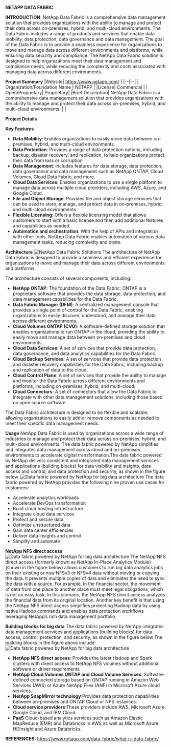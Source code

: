 ﻿

**NETAPP DATA FABRIC**

**INTRODUCTION**:
NetApp Data Fabric is a comprehensive data management solution that provides organizations with the ability to manage and protect their data across on-premises, hybrid, and multi-cloud environments. The Data Fabric includes a range of products and services that enable data mobility, data protection, data governance and data management. The goal of the Data Fabric is to provide a seamless experience for organizations to move and manage data across different environments and platforms, while ensuring data security and compliance. The NetApp Data Fabric solution is designed to help organizations meet their data management and compliance needs, while reducing the complexity and costs associated with managing data across different environments.

**Project Summary**
|Website| https://www.netapp.com/ |
|--|--|
|  Organization/Foundation Name | NETAPP  |
|License| Commercial |
| Open/Proprietary| Proprietary|
|Brief Description| NetApp Data Fabric is a comprehensive data management solution that provides organizations with the ability to manage and protect their data across on-premises, hybrid, and multi-cloud environments. |
|

**Project Details**

**Key Features**

 - **Data Mobility**: Enables organizations to easily move data between on-premises, hybrid, and multi-cloud environments.
 - **Data Protection**: Provides a range of data protection options, including backup, disaster recovery, and replication, to help organizations protect their data from loss or corruption
 - **Data Management**: Includes features for data storage, data protection, data governance and data management such as NetApp ONTAP, Cloud Volumes, Cloud Data Fabric, and more.
 - **Cloud Data Services**: Enables organizations to use a single platform to manage data across multiple cloud providers, including AWS, Azure, and Google Cloud.
 - **File and Object Storage**: Provides file and object storage services that can be used to store, manage, and protect data in on-premises, hybrid, and multi-cloud environments
 - **Flexible Licensing**: Offers a flexible licensing model that allows customers to start with a basic license and then add additional features and capabilities as needed.
 - **Automation and orchestration**: With the help of APIs and integration with other tools, NetApp Data Fabric enables automation of various data management tasks, reducing complexity and costs.
 
 **Architecture**
 ![NetApp Data Fabric Solutions](https://tadviser.ru/images/thumb/4/43/NETAPP_datafabric_DEPLOYEMENT_MODELS.jpg/840px-NETAPP_datafabric_DEPLOYEMENT_MODELS.jpg)
The architecture of NetApp Data Fabric is designed to provide a seamless and efficient experience for organizations to move and manage their data across different environments and platforms.

The architecture consists of several components, including:
 - **NetApp ONTAP**: The foundation of the Data Fabric, ONTAP is a proprietary software that provides the data storage, data protection, and data management capabilities for the Data Fabric.
- **Data Fabric Manager (DFM)**: A centralized management console that provides a single point of control for the Data Fabric, enabling organizations to easily discover, understand, and manage their data across different environments.
- **Cloud Volumes ONTAP (CVO)**: A software-defined storage solution that enables organizations to run ONTAP in the cloud, providing the ability to easily move and manage data between on-premises and cloud environments.
- **Cloud Data Services**: A set of services that provide data protection, data governance, and data analytics capabilities for the Data Fabric.
- **Cloud Backup Services**: A set of services that provide data protection and disaster recovery capabilities for the Data Fabric, including backup and replication of data to the cloud.
- **Cloud Control Plane**: A set of services that provide the ability to manage and monitor the Data Fabric across different environments and platforms, including on-premises, hybrid, and multi-cloud.
- **Cloud Connectors**: A set of connectors that allow the Data Fabric to integrate with other data management solutions, including those based on open source software.

The Data Fabric architecture is designed to be flexible and scalable, allowing organizations to easily add or remove components as needed to meet their specific data management needs.

**Usage**
NetApp Data Fabric is used by organizations across a wide range of industries to manage and protect their data across on-premises, hybrid, and multi-cloud environments. The data fabric powered by NetApp simplifies and integrates data management across cloud and on-premises environments to accelerate digital transformation.The data fabric powered by NetApp delivers consistent and integrated data management services and applications (building blocks) for data visibility and insights, data access and control, and data protection and security, as shown in the figure below.
![Data fabric powered by NetApp for big data architecture](https://docs.netapp.com/us-en/netapp-solutions/media/hdcs-sh-image1.png)
The data fabric powered by NetApp provides the following nine proven use cases for customers:
 - Accelerate analytics workloads
 - Accelerate DevOps transformation
 - Build cloud hosting infrastructure
 - Integrate cloud data services
 - Protect and secure data
 - Optimize unstructured data
 - Gain data center efficiencies
 - Deliver data insights and control
 - Simplify and automate
 
 **NetApp NFS direct access**
![Data fabric powered by NetApp for big data architecture](https://docs.netapp.com/us-en/netapp-solutions/media/hdcs-sh-image2.png)
 The NetApp NFS direct access (formerly known as NetApp In-Place Analytics Module) (shown in the figure below) allows customers to run big data analytics jobs on their existing or new NFSv3 or NFSv4 data without moving or copying the data. It prevents multiple copies of data and eliminates the need to sync the data with a source. For example, in the financial sector, the movement of data from one place to another place must meet legal obligations, which is not an easy task. In this scenario, the NetApp NFS direct access analyzes the financial data from its original location. Another key benefit is that using the NetApp NFS direct access simplifies protecting Hadoop data by using native Hadoop commands and enables data protection workflows leveraging NetApp’s rich data management portfolio.

**Building blocks for big data**
The data fabric powered by NetApp integrates data management services and applications (building blocks) for data access, control, protection, and security, as shown in the figure below
The building blocks in the figure above include:
![Data fabric powered by NetApp for big data architecture](https://docs.netapp.com/us-en/netapp-solutions/media/hdcs-sh-image3.png)
 - **NetApp NFS direct access**: Provides the latest Hadoop and Spark clusters with direct access to NetApp NFS volumes without additional software or driver requirements
 - **NetApp Cloud Volumes ONTAP and Cloud Volume Services**: Software-defined connected storage based on ONTAP running in Amazon Web Services (AWS) or Azure NetApp Files (ANF) in Microsoft Azure cloud services.
 - **NetApp SnapMirror technology**:Provides data protection capabilities between on-premises and ONTAP Cloud or NPS instances.
 - **Cloud service providers**:These providers include AWS, Microsoft Azure, Google Cloud, and IBM Cloud.
 - **PaaS**:Cloud-based analytics services such as Amazon Elastic MapReduce (EMR) and Databricks in AWS as well as Microsoft Azure HDInsight and Azure Databricks.
 
 **REFERENCES:**
 https://www.netapp.com/data-fabric/what-is-data-fabric/






